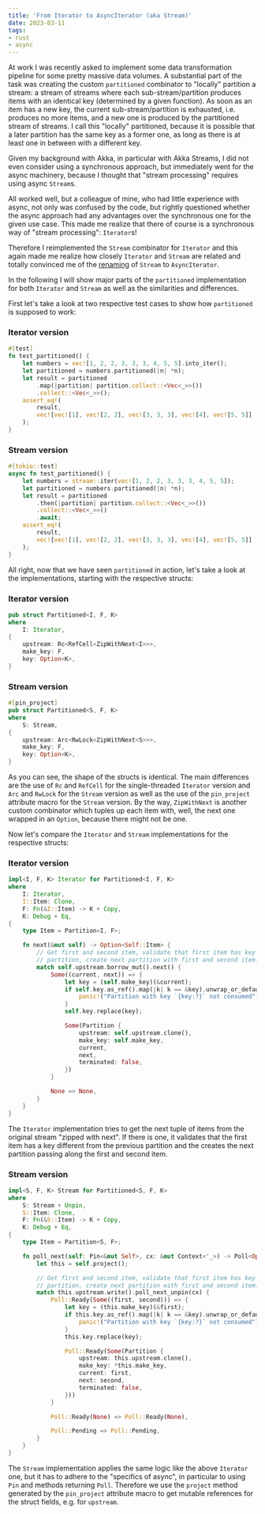 ```yaml
---
title: 'From Iterator to AsyncIterator (aka Stream)'
date: 2023-03-11
tags:
- rust
- async
---
```


At work I was recently asked to implement some data transformation pipeline for some pretty massive data volumes. A substantial part of the task was creating the custom `partitioned` combinator to "locally" partition a stream: a stream of streams where each sub-stream/partition produces items with an identical key (determined by a given function). As soon as an item has a new key, the current sub-stream/partition is exhausted, i.e. produces no more items, and a new one is produced by the partitioned stream of streams. I call this "locally" partitioned, because it is possible that a later partition has the same key as a former one, as long as there is at least one in between with a different key.

Given my background with Akka, in particular with Akka Streams, I did not even consider using a synchronous approach, but immediately went for the async machinery, because I thought that "stream processing" requires using async `Stream`s.

All worked well, but a colleague of mine, who had little experience with async, not only was confused by the code, but rightly questioned whether the async approach had any advantages over the synchronous one for the given use case. This made me realize that there of course is a synchronous way of "stream processing": `Iterator`s!

Therefore I reimplemented the `Stream` combinator for `Iterator` and this again made me realize how closely `Iterator` and `Stream` are related and totally convinced me of the [renaming](https://github.com/rust-lang/rfcs/pull/3208) of `Stream` to `AsyncIterator`.

In the following I will show major parts of the `partitioned` implementation for both `Iterator` and `Stream` as well as the similarities and differences.

First let's take a look at two respective test cases to show how `partitioned` is supposed to work:

### Iterator version

```rust
#[test]
fn test_partitioned() {
    let numbers = vec![1, 2, 2, 3, 3, 3, 4, 5, 5].into_iter();
    let partitioned = numbers.partitioned(|n| *n);
    let result = partitioned
        .map(|partition| partition.collect::<Vec<_>>())
        .collect::<Vec<_>>();
    assert_eq!(
        result,
        vec![vec![1], vec![2, 2], vec![3, 3, 3], vec![4], vec![5, 5]]
    );
}
```

### Stream version

```rust
#[tokio::test]
async fn test_partitioned() {
    let numbers = stream::iter(vec![1, 2, 2, 3, 3, 3, 4, 5, 5]);
    let partitioned = numbers.partitioned(|n| *n);
    let result = partitioned
        .then(|partition| partition.collect::<Vec<_>>())
        .collect::<Vec<_>>()
        .await;
    assert_eq!(
        result,
        vec![vec![1], vec![2, 2], vec![3, 3, 3], vec![4], vec![5, 5]]
    );
}
```

All right, now that we have seen `partitioned` in action, let's take a look at the implementations, starting with the respective structs:

### Iterator version

```rust
pub struct Partitioned<I, F, K>
where
    I: Iterator,
{
    upstream: Rc<RefCell<ZipWithNext<I>>>,
    make_key: F,
    key: Option<K>,
}
```

### Stream version

```rust
#[pin_project]
pub struct Partitioned<S, F, K>
where
    S: Stream,
{
    upstream: Arc<RwLock<ZipWithNext<S>>>,
    make_key: F,
    key: Option<K>,
}
```

As you can see, the shape of the structs is identical. The main differences are the use of `Rc` and `RefCell` for the single-threaded `Iterator` version and `Arc` and `RwLock` for the `Stream` version as well as the use of the `pin_project` attribute macro for the `Stream` version. By the way, `ZipWithNext` is another custom combinator which tuples up each item with, well, the next one wrapped in an `Option`, because there might not be one.

Now let's compare the `Iterator` and `Stream` implementations for the respective structs:

### Iterator version

```rust
impl<I, F, K> Iterator for Partitioned<I, F, K>
where
    I: Iterator,
    I::Item: Clone,
    F: Fn(&I::Item) -> K + Copy,
    K: Debug + Eq,
{
    type Item = Partition<I, F>;

    fn next(&mut self) -> Option<Self::Item> {
        // Get first and second item, validate that first item has key different from previous
        // partition, create next partition with first and second item.
        match self.upstream.borrow_mut().next() {
            Some((current, next)) => {
                let key = (self.make_key)(&current);
                if self.key.as_ref().map(|k| k == &key).unwrap_or_default() {
                    panic!("Partition with key `{key:?}` not consumed");
                }
                self.key.replace(key);

                Some(Partition {
                    upstream: self.upstream.clone(),
                    make_key: self.make_key,
                    current,
                    next,
                    terminated: false,
                })
            }

            None => None,
        }
    }
}
```

The `Iterator` implementation tries to get the next tuple of items from the original stream "zipped with next". If there is one, it validates that the first item has a key different from the previous partition and the creates the next partition passing along the first and second item.


### Stream version

```rust
impl<S, F, K> Stream for Partitioned<S, F, K>
where
    S: Stream + Unpin,
    S::Item: Clone,
    F: Fn(&S::Item) -> K + Copy,
    K: Debug + Eq,
{
    type Item = Partition<S, F>;

    fn poll_next(self: Pin<&mut Self>, cx: &mut Context<'_>) -> Poll<Option<Self::Item>> {
        let this = self.project();

        // Get first and second item, validate that first item has key different from previous
        // partition, create next partition with first and second item.
        match this.upstream.write().poll_next_unpin(cx) {
            Poll::Ready(Some((first, second))) => {
                let key = (this.make_key)(&first);
                if this.key.as_ref().map(|k| k == &key).unwrap_or_default() {
                    panic!("Partition with key `{key:?}` not consumed");
                }
                this.key.replace(key);

                Poll::Ready(Some(Partition {
                    upstream: this.upstream.clone(),
                    make_key: *this.make_key,
                    current: first,
                    next: second,
                    terminated: false,
                }))
            }

            Poll::Ready(None) => Poll::Ready(None),

            Poll::Pending => Poll::Pending,
        }
    }
}
```

The `Stream` implementation applies the same logic like the above `Iterator` one, but it has to adhere to the "specifics of async", in particular to using `Pin` and methods returning `Poll`. Therefore we use the `project` method generated by the `pin_project` attribute macro to get mutable references for the struct fields, e.g. for `upstream`.
